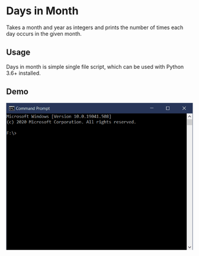 # Days in Month

Takes a month and year as integers and prints the number
of times each day occurs in the given month.

## Usage

Days in month is simple single file script, which can be used with
Python 3.6+ installed.

## Demo

![Days in Month Demo](docs/daysinmonth.gif)
